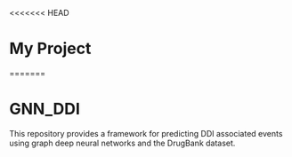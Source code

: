 <<<<<<< HEAD
# My Project
=======
# GNN_DDI
This repository provides a framework for predicting DDI associated events using graph deep neural networks and
the DrugBank dataset.
